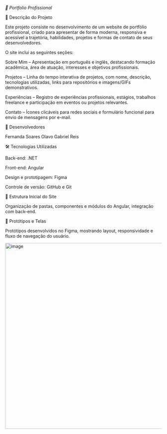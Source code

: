 *🌟 Portfolio Profissional*


📖 Descrição do Projeto

Este projeto consiste no desenvolvimento de um website de portfólio profissional, criado para apresentar de forma moderna, responsiva e acessível a trajetória, habilidades, projetos e formas de contato de seus desenvolvedores.

O site inclui as seguintes seções:

Sobre Mim – Apresentação em português e inglês, destacando formação acadêmica, área de atuação, interesses e objetivos profissionais.

Projetos – Linha do tempo interativa de projetos, com nome, descrição, tecnologias utilizadas, links para repositórios e imagens/GIFs demonstrativos.

Experiências – Registro de experiências profissionais, estágios, trabalhos freelance e participação em eventos ou projetos relevantes.

Contato – Ícones clicáveis para redes sociais e formulário funcional para envio de mensagens por e-mail.

👥 Desenvolvedores

Fernanda Soares
Olavo 
Gabriel Reis

🛠️ Tecnologias Utilizadas

Back-end: .NET 

Front-end: Angular

Design e prototipagem: Figma

Controle de versão: GitHub e Git

🌳 Estrutura Inicial do Site

Organização de pastas, componentes e módulos do Angular, integração com back-end.

🎨 Protótipos e Telas

Protótipos desenvolvidos no Figma, mostrando layout, responsividade e fluxo de navegação do usuário.

<img width="911" height="598" alt="image" src="https://github.com/user-attachments/assets/6a8bd4fc-ee18-4e86-badf-f6d2e8520ac1" />
